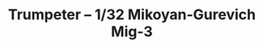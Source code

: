 ---
layout: product
title: "Trumpeter – 1/32 Mikoyan-Gurevich Mig-3"
price: "5000" 
desc: "N/A"
img_path: "/assets/img/TRU02230.jpg"
brand: "N/A"
available: false
special_offer: false
new: false
soon: false
cat: "010000"
subcat: "013400"
subsubcat: "0N/A"
sifra: "TRU02230"
popular: false
---